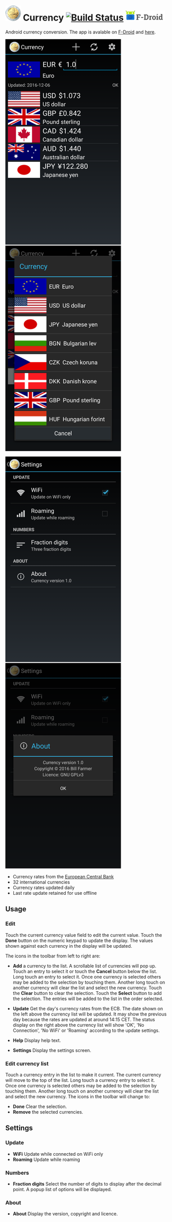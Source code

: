 # ![Logo](src/main/res/drawable-mdpi/ic_launcher.png) Currency [![Build Status](https://travis-ci.org/billthefarmer/currency.svg?branch=master)](https://travis-ci.org/billthefarmer/currency) [![F-Droid](fdroid.png)](https://f-droid.org/repository/browse/?fdid=org.billthefarmer.currency)

Android currency conversion. The app is avalable on [F-Droid](https://f-droid.org/repository/browse/?fdid=org.billthefarmer.currency) and [here](https://github.com/billthefarmer/currency/releases).

![](https://raw.githubusercontent.com/billthefarmer/billthefarmer.github.io/master/images/currency/currency.png) ![](https://raw.githubusercontent.com/billthefarmer/billthefarmer.github.io/master/images/currency/choose.png)

![](https://raw.githubusercontent.com/billthefarmer/billthefarmer.github.io/master/images/currency/settings.png) ![](https://raw.githubusercontent.com/billthefarmer/billthefarmer.github.io/master/images/currency/about.png)

 * Currency rates from the [European Central Bank](http://www.ecb.europa.eu/stats/exchange/eurofxref/html/index.en.html)
 * 32 international currencies
 * Currency rates updated daily
 * Last rate update retained for use offline

## Usage
### Edit

Touch the current currency value field to edit the current
value. Touch the **Done** button on the numeric keypad to update the
display. The values shown against each currency in the display will be
updated.

The icons in the toolbar from left to right are:

* **Add** a currency to the list. A scrollable list of currencies will
   pop up. Touch an entry to select it or touch the **Cancel** button
   below the list. Long touch an entry to select it. Once one currency
   is selected others may be added to the selection by touching
   them. Another long touch on another currency will clear the list
   and select the new currency. Touch the **Clear** button to clear
   the selection. Touch the **Select** button to add the
   selection. The entries will be added to the list in the order
   selected.

* **Update** Get the day's currency rates from the ECB. The date shown
  on the left above the currency list will be updated. It may show the
  previous day because the rates are updated at around 14:15 CET. The
  status display on the right above the currency list will show 'OK',
  'No Connection', 'No WiFi' or 'Roaming' according to the update
  settings.

* **Help** Display help text.
* **Settings** Display the settings screen.

### Edit currency list
Touch a currency entry in the list to make it current. The current
currency will move to the top of the list. Long touch a currency entry
to select it. Once one currency is selected others may be added to the
selection by touching them. Another long touch on another currency
will clear the list and select the new currency. The icons in the
toolbar will change to:

* **Done** Clear the selection.
* **Remove** the selected currencies.

## Settings

### Update

* **WiFi** Update while connected on WiFi only
* **Roaming** Update while roaming
 
### Numbers
 
* **Fraction digits** Select the number of digits to display after the
  decimal point. A popup list of options will be displayed.
	
### About

* **About** Display the version, copyright and licence.
